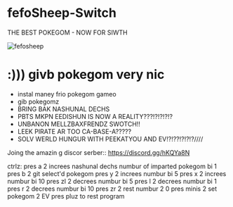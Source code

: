 # fefoSheep-Switch
THE BEST POKEGOM - NOW FOR SIWTH

![fefosheep](https://cdn.discordapp.com/attachments/341741717319581696/359360709269913601/fefosheep.png)

# :))) givb pokegom very nic
 + instal maney frio pokegom gameo
 + gib pokegomz
 + BRING BAK NASHUNAL DECHS
 + PBTS MKPN EEDISHUN IS NOW A REALITY???!?!?!?!?
 + UNBANON MELLZBAXFRENDZ SWOTCH!!
 + LEEK PIRATE AR TOO CA-BASE-A?????
 + SOLV WERLD HUNGUR WITH PEEKATYOU AND EV!?!??!?!?!?////
 
 
 
 Joing the amazin g  discor serber::  https://discord.gg/hKQYa8N


ctrlz:
pres a 2 increes nashunal dechs numbur of imparted pokegom bi 1
pres b 2 git select'd pokegom
pres y 2 increes numbur bi 5
pres x 2 increes numbur bi 10
pres zl 2 decrees numbur bi 5
pres l 2 decrees numbur bi 1
pres r 2 decrees numbur bi 10
pres zr 2 rest numbur 2 0
pres minis 2 set pokegom 2 EV
pres pluz to rest program
